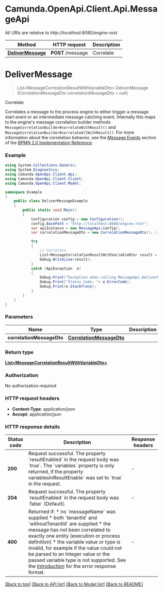 # Camunda.OpenApi.Client.Api.MessageApi

All URIs are relative to *http://localhost:8080/engine-rest*

Method | HTTP request | Description
------------- | ------------- | -------------
[**DeliverMessage**](MessageApi.md#delivermessage) | **POST** /message | Correlate


<a name="delivermessage"></a>
# **DeliverMessage**
> List&lt;MessageCorrelationResultWithVariableDto&gt; DeliverMessage (CorrelationMessageDto correlationMessageDto = null)

Correlate

Correlates a message to the process engine to either trigger a message start event or an intermediate message  catching event. Internally this maps to the engine's message correlation builder methods `MessageCorrelationBuilder#correlateWithResult()` and `MessageCorrelationBuilder#correlateAllWithResult()`. For more information about the correlation behavior, see the [Message Events](https://docs.camunda.org/manual/7.15/bpmn20/events/message-events/) section of the [BPMN 2.0 Implementation Reference](https://docs.camunda.org/manual/7.15/reference/bpmn20/).

### Example
```csharp
using System.Collections.Generic;
using System.Diagnostics;
using Camunda.OpenApi.Client.Api;
using Camunda.OpenApi.Client.Client;
using Camunda.OpenApi.Client.Model;

namespace Example
{
    public class DeliverMessageExample
    {
        public static void Main()
        {
            Configuration config = new Configuration();
            config.BasePath = "http://localhost:8080/engine-rest";
            var apiInstance = new MessageApi(config);
            var correlationMessageDto = new CorrelationMessageDto(); // CorrelationMessageDto |  (optional) 

            try
            {
                // Correlate
                List<MessageCorrelationResultWithVariableDto> result = apiInstance.DeliverMessage(correlationMessageDto);
                Debug.WriteLine(result);
            }
            catch (ApiException  e)
            {
                Debug.Print("Exception when calling MessageApi.DeliverMessage: " + e.Message );
                Debug.Print("Status Code: "+ e.ErrorCode);
                Debug.Print(e.StackTrace);
            }
        }
    }
}
```

### Parameters

Name | Type | Description  | Notes
------------- | ------------- | ------------- | -------------
 **correlationMessageDto** | [**CorrelationMessageDto**](CorrelationMessageDto.md)|  | [optional] 

### Return type

[**List&lt;MessageCorrelationResultWithVariableDto&gt;**](MessageCorrelationResultWithVariableDto.md)

### Authorization

No authorization required

### HTTP request headers

 - **Content-Type**: application/json
 - **Accept**: application/json


### HTTP response details
| Status code | Description | Response headers |
|-------------|-------------|------------------|
| **200** | Request successful. The property &#x60;resultEnabled&#x60; in the request body was &#x60;true&#x60;. The &#x60;variables&#x60; property is only returned, if the property variablesInResultEnable&#x60; was set to &#x60;true&#x60; in the request. |  -  |
| **204** | Request successful. The property &#x60;resultEnabled&#x60; in the request body was &#x60;false&#x60; (Default). |  -  |
| **400** | Returned if: * no &#x60;messageName&#x60; was supplied * both &#x60;tenantId&#x60; and &#x60;withoutTenantId&#x60; are supplied * the message has not been correlated to exactly one entity (execution or process definition) * the variable value or type is invalid, for example if the value could not be parsed to an Integer value or the passed variable type is not supported.  See the [Introduction](https://docs.camunda.org/manual/7.15/reference/rest/overview/#error-handling) for the error response format. |  -  |

[[Back to top]](#) [[Back to API list]](../README.md#documentation-for-api-endpoints) [[Back to Model list]](../README.md#documentation-for-models) [[Back to README]](../README.md)

